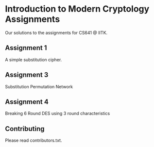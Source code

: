 # Introduction to Modern Cryptology Assignments

Our solutions to the assignments for CS641 @ IITK.

## Assignment 1

A simple substitution cipher.

## Assignment 3

Substitution Permutation Network

## Assignment 4

Breaking 6 Round DES using 3 round characteristics

## Contributing

Please read contributors.txt.

